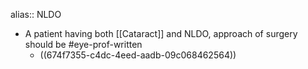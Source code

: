 alias:: NLDO

- A patient having both [[Cataract]] and NLDO, approach of surgery should be #eye-prof-written
	- ((674f7355-c4dc-4eed-aadb-09c068462564))